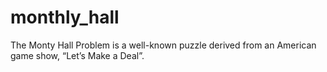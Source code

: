 # monthly_hall
The Monty Hall Problem is a well-known puzzle derived from an American game show, “Let’s Make a Deal”.
